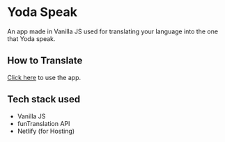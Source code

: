 # Yoda Speak
An app made in Vanilla JS used for translating your language into the one that Yoda speak.

## How to Translate
[Click here](https://yodictranslator.netlify.app/) to use the app.

## Tech stack used
* Vanilla JS
* funTranslation API
* Netlify (for Hosting)
